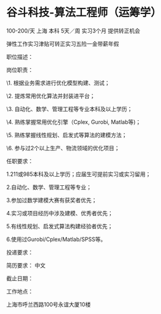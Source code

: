 # 谷斗科技-算法工程师（运筹学）

100-200/天 上海 本科 5天／周 实习3个月 提供转正机会

弹性工作实习津贴可转正实习五险一金带薪年假

职位描述：

岗位职责：

\1. 根据业务需求进行优化模型构建、测试；

\2. 提炼常用优化算法并封装进平台；

\3. 自动化、数学、管理工程等专业本科及以上学历；

\4. 熟练掌握常用优化引擎（Cplex, Gurobi, Matlab等)；

\5. 熟练掌握线性规划、启发式等算法的建模方法；

\6. 参与过2个以上生产、物流领域的优化项目；



任职要求：

1.211或985本科及以上学历；应届生可提前实习或实习留用；

2.自动化、数学、管理工程等专业；

3.参加过数学建模大赛有获奖者优先；

4.实习或项目经历中涉及建模、优秀者优先；

5.有线性规划、启发式算法构建经验者优先；

6.使用过Gurobi/Cplex/Matlab/SPSS等。



投递要求：

简历要求： 中文

截止日期：

工作地点：

上海市呼兰西路100号永谊大厦10楼